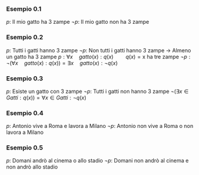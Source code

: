 ### Esempio 0.1
$p:$ Il mio gatto ha 3 zampe
$\neg p:$ Il mio gatto non ha 3 zampe
### Esempio 0.2
$p:$ Tutti i gatti hanno 3 zampe
$\neg p:$ Non tutti i gatti hanno 3 zampe $\to$ Almeno un gatto ha 3 zampe
$p: \forall x\quad gatto(x): q(x)\quad\quad q(x) = \text{x ha tre zampe}$
$\neg p: \neg(\forall x\quad gatto(x): q(x)) = \exists x\quad gatto(x): \neg q(x)$
### Esempio 0.3
$p:$ Esiste un gatto con 3 zampe
$\neg p:$ Tutti i gatti non hanno 3 zampe
$\neg(\exists x \in Gatti: q(x)) = \forall x \in Gatti: \neg q(x)$
### Esempio 0.4
$p:$ Antonio vive a Roma e lavora a Milano
$\neg p:$ Antonio non vive a Roma o non lavora a Milano
### Esempio 0.5
$p:$ Domani andrò al cinema o allo stadio 
$\neg p:$ Domani non andrò al cinema e non andrò allo stadio